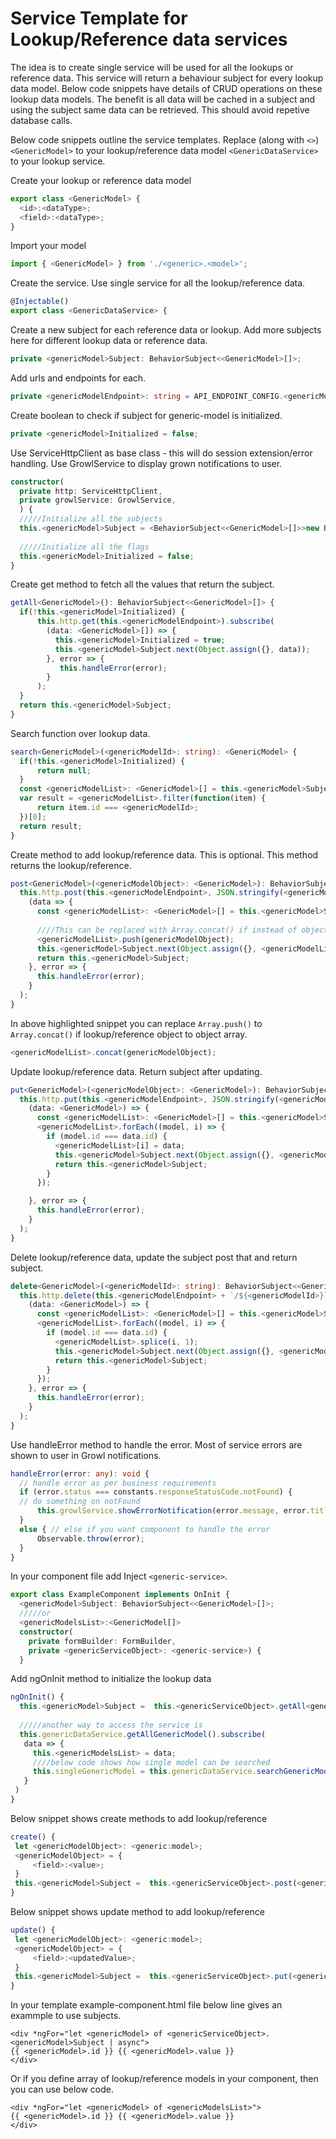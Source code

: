 # Service Template for Lookup/Reference data services
The idea is to create single service will be used for all the lookups or reference data.
This service will return a behaviour subject for every lookup data model. 
Below code snippets have details of CRUD operations on these lookup data models.
The benefit is all data will be cached in a subject and using the subject same data can be retrieved. This should avoid repetive database calls.

Below code snippets outline the service templates. Replace (along  with `<>`) `<GenericModel>` to your lookup/reference data model `<GenericDataService>` to your lookup service.

Create your lookup or reference data model
```typescript
export class <GenericModel> {
  <id>:<dataType>;
  <field>:<dataType>;
}
```

Import your model
```typescript
import { <GenericModel> } from './<generic>.<model>';
```

Create the service. Use single service for all the lookup/reference data.
```typescript
@Injectable()
export class <GenericDataService> {
```
  Create a new subject for each reference data or lookup. Add more subjects here for different lookup data or reference data.
  ```typescript
  private <genericModel>Subject: BehaviorSubject<<GenericModel>[]>;
  ```  
  
  Add urls and endpoints for each.
  ```typescript
  private <genericModelEndpoint>: string = API_ENDPOINT_CONFIG.<genericModelUrlFromEnvironment.ts> + '/<endpoint>';
  ```
  
  Create boolean to check if subject for generic-model is initialized.
  ```typescript
  private <genericModel>Initialized = false;
  ```
  
  Use ServiceHttpClient as base class - this will do session extension/error handling.
  Use GrowlService to display grown notifications to user.
  ```typescript
  constructor(
    private http: ServiceHttpClient,
    private growlService: GrowlService,
    ) {
    /////Initialize all the subjects
    this.<genericModel>Subject = <BehaviorSubject<<GenericModel>[]>>new BehaviorSubject([]);
    
    /////Initialize all the flags
    this.<genericModel>Initialized = false;
  }
  ```

  Create get method to fetch all the values that return the subject.
  ```typescript
  getAll<GenericModel>(): BehaviorSubject<<GenericModel>[]> {
    if(!this.<genericModel>Initialized) {
        this.http.get(this.<genericModelEndpoint>).subscribe(
          (data: <GenericModel>[]) => {
            this.<genericModel>Initialized = true;
            this.<genericModel>Subject.next(Object.assign({}, data));
          }, error => {
             this.handleError(error);
          }
        );
    }
    return this.<genericModel>Subject;
  }
  ```
  
  Search function over lookup data.
  ```typescript
  search<GenericModel>(<genericModelId>: string): <GenericModel> {
    if(!this.<genericModel>Initialized) {
        return null;
    }
    const <genericModelList>: <GenericModel>[] = this.<genericModel>Subject.getValue();
    var result = <genericModelList>.filter(function(item) {
        return item.id === <genericModelId>;
    })[0];
    return result; 
  }
  ```
  
  Create method to add lookup/reference data. This is optional. This method returns the lookup/reference.
  ```typescript
  post<GenericModel>(<genericModelObject>: <GenericModel>): BehaviorSubject<<GenericModel>[]> {
    this.http.post(this.<genericModelEndpoint>, JSON.stringify(<genericModelObject>)).subscribe(
      (data => {
        const <genericModelList>: <GenericModel>[] = this.<genericModel>Subject.getValue();
        
        ////This can be replaced with Array.concat() if instead of object an object array is passed
        <genericModelList>.push(genericModelObject);
        this.<genericModel>Subject.next(Object.assign({}, <genericModelList>));
        return this.<genericModel>Subject;
      }, error => {
        this.handleError(error);
      }
    );
  }
  ```
  In above highlighted snippet you can replace `Array.push()` to `Array.concat()` if lookup/reference object to object array. 
  ```typescript
  <genericModelList>.concat(genericModelObject);
  ```
  
  Update lookup/reference data. Return subject after updating.
  ```typescript
  put<GenericModel>(<genericModelObject>: <GenericModel>): BehaviorSubject<<GenericModel>[]> {
    this.http.put(this.<genericModelEndpoint>, JSON.stringify(<genericModelObject>)).subscribe(
      (data: <GenericModel>) => {
        const <genericModelList>: <GenericModel>[] = this.<genericModel>Subject.getValue();
        <genericModelList>.forEach((model, i) => {
          if (model.id === data.id) {
            <genericModelList>[i] = data;
            this.<genericModel>Subject.next(Object.assign({}, <genericModelList>));
            return this.<genericModel>Subject;
          }
        });

      }, error => {
        this.handleError(error);
      }
    );
  }
  ```

  Delete lookup/reference data, update the subject post that and return subject.
  ```typescript
  delete<GenericModel>(<genericModelId>: string): BehaviorSubject<<GenericModel>[]> {
    this.http.delete(this.<genericModelEndpoint> + `/${<genericModelId>}`).subscribe(
      (data: <GenericModel>) => {
        const <genericModelList>: <GenericModel>[] = this.<genericModel>Subject.getValue();
        <genericModelList>.forEach((model, i) => {
          if (model.id === data.id) {
            <genericModelList>.splice(i, 1);
            this.<genericModel>Subject.next(Object.assign({}, <genericModelList>));
            return this.<genericModel>Subject;
          }
        });
      }, error => {
        this.handleError(error);
      }
    );
  }  
  ```  
  Use handleError method to handle the error. Most of service errors are shown to user in Growl notifications.
  ```typescript
  handleError(error: any): void {
    // handle error as per business requirements
    if (error.status === constants.responseStatusCode.notFound) {
    // do something on notFound
        this.growlService.showErrorNotification(error.message, error.title, false);
    }
    else { // else if you want component to handle the error
        Observable.throw(error);
    }
  }
 
 ```   


In your component file add Inject `<generic-service>`.
```typescript
export class ExampleComponent implements OnInit {
  <genericModel>Subject: BehaviorSubject<<GenericModel>[]>;
  /////or
  <genericModelsList>:<GenericModel[]>
  constructor(
    private formBuilder: FormBuilder,
    private <genericServiceObject>: <generic-service>) {
  }
``` 
  

   Add ngOnInit method to initialize the lookup data
   ```typescript
   ngOnInit() {
     this.<genericModel>Subject =  this.<genericServiceObject>.getAll<generic-service>();
     
     /////another way to access the service is
     this.genericDataService.getAllGenericModel().subscribe(
      data => {
        this.<genericModelsList> = data;
        ////below code shows how single model can be searched
        this.singleGenericModel = this.genericDataService.searchGenericModel(2);
      }
    )
   }
   ```
   
   Below snippet shows create methods to add lookup/reference
   ```typescript
   create() {
    let <genericModelObject>: <generic:model>;
    <genericModelObject> = {
        <field>:<value>;
    }
    this.<genericModel>Subject =  this.<genericServiceObject>.post(<genericModelObject>);
   }
   ```
   
   Below snippet shows update method to add lookup/reference
   ```typescript
   update() {
    let <genericModelObject>: <generic:model>;
    <genericModelObject> = {
        <field>:<updatedValue>;
    }
    this.<genericModel>Subject =  this.<genericServiceObject>.put(<genericModelObject>);
   }
   ```   
  
In your template example-component.html file below line gives an exammple to use subjects.
```
<div *ngFor="let <genericModel> of <genericServiceObject>.<genericModel>Subject | async">
{{ <genericModel>.id }} {{ <genericModel>.value }}
</div>
``` 

Or if you define array of lookup/reference models in your component, then you can use below code.
```
<div *ngFor="let <genericModel> of <genericModelsList>">
{{ <genericModel>.id }} {{ <genericModel>.value }}
</div>   
```
